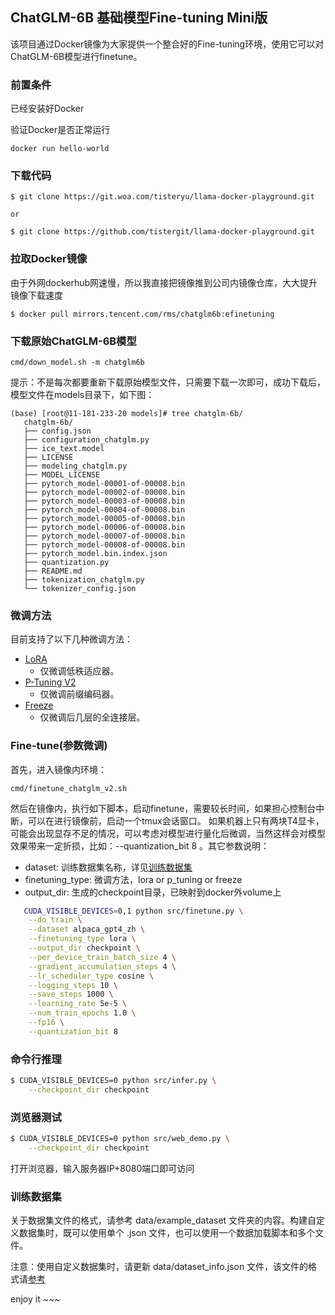 ## ChatGLM-6B 基础模型Fine-tuning Mini版

该项目通过Docker镜像为大家提供一个整合好的Fine-tuning环境，使用它可以对ChatGLM-6B模型进行finetune。

### 前置条件
已经安装好Docker

验证Docker是否正常运行

```shell
docker run hello-world
```

### 下载代码

```shell
$ git clone https://git.woa.com/tisteryu/llama-docker-playground.git

or 

$ git clone https://github.com/tistergit/llama-docker-playground.git
```

### 拉取Docker镜像
   由于外网dockerhub网速慢，所以我直接把镜像推到公司内镜像仓库，大大提升镜像下载速度
   ```shell
   $ docker pull mirrors.tencent.com/rms/chatglm6b:efinetuning
   ```

### 下载原始ChatGLM-6B模型
   
   ```shell
   cmd/down_model.sh -m chatglm6b
   ```

   提示：不是每次都要重新下载原始模型文件，只需要下载一次即可，成功下载后，模型文件在models目录下，如下图：
   ```
   (base) [root@11-181-233-20 models]# tree chatglm-6b/
      chatglm-6b/
      ├── config.json
      ├── configuration_chatglm.py
      ├── ice_text.model
      ├── LICENSE
      ├── modeling_chatglm.py
      ├── MODEL_LICENSE
      ├── pytorch_model-00001-of-00008.bin
      ├── pytorch_model-00002-of-00008.bin
      ├── pytorch_model-00003-of-00008.bin
      ├── pytorch_model-00004-of-00008.bin
      ├── pytorch_model-00005-of-00008.bin
      ├── pytorch_model-00006-of-00008.bin
      ├── pytorch_model-00007-of-00008.bin
      ├── pytorch_model-00008-of-00008.bin
      ├── pytorch_model.bin.index.json
      ├── quantization.py
      ├── README.md
      ├── tokenization_chatglm.py
      └── tokenizer_config.json
   ```

### 微调方法

目前支持了以下几种微调方法：

- [LoRA](https://arxiv.org/abs/2106.09685)
  - 仅微调低秩适应器。
- [P-Tuning V2](https://github.com/THUDM/P-tuning-v2)
  - 仅微调前缀编码器。
- [Freeze](https://arxiv.org/abs/2012.14913)
  - 仅微调后几层的全连接层。

### Fine-tune(参数微调)
   
   首先，进入镜像内环境：
   ```shell
   cmd/finetune_chatglm_v2.sh
   ```
   然后在镜像内，执行如下脚本，启动finetune，需要较长时间，如果担心控制台中断，可以在进行镜像前，启动一个tmux会话窗口。
   如果机器上只有两块T4显卡，可能会出现显存不足的情况，可以考虑对模型进行量化后微调，当然这样会对模型效果带来一定折损，比如：--quantization_bit 8 。其它参数说明：
  
  - dataset: 训练数据集名称，详见[训练数据集](#训练数据集)
  - finetuning_type: 微调方法，lora or  p_tuning or freeze
  - output_dir: 生成的checkpoint目录，已映射到docker外volume上

```bash
   CUDA_VISIBLE_DEVICES=0,1 python src/finetune.py \
    --do_train \
    --dataset alpaca_gpt4_zh \
    --finetuning_type lora \
    --output_dir checkpoint \
    --per_device_train_batch_size 4 \
    --gradient_accumulation_steps 4 \
    --lr_scheduler_type cosine \
    --logging_steps 10 \
    --save_steps 1000 \
    --learning_rate 5e-5 \
    --num_train_epochs 1.0 \
    --fp16 \
    --quantization_bit 8
```

### 命令行推理

```bash
$ CUDA_VISIBLE_DEVICES=0 python src/infer.py \
    --checkpoint_dir checkpoint
```

### 浏览器测试

```bash
$ CUDA_VISIBLE_DEVICES=0 python src/web_demo.py \
    --checkpoint_dir checkpoint
```
打开浏览器，输入服务器IP+8080端口即可访问


### 训练数据集
关于数据集文件的格式，请参考 data/example_dataset 文件夹的内容。构建自定义数据集时，既可以使用单个 .json 文件，也可以使用一个数据加载脚本和多个文件。

注意：使用自定义数据集时，请更新 data/dataset_info.json 文件，该文件的格式请[参考](https://github.com/hiyouga/ChatGLM-Efficient-Tuning/tree/main/data)


  enjoy it ~~~